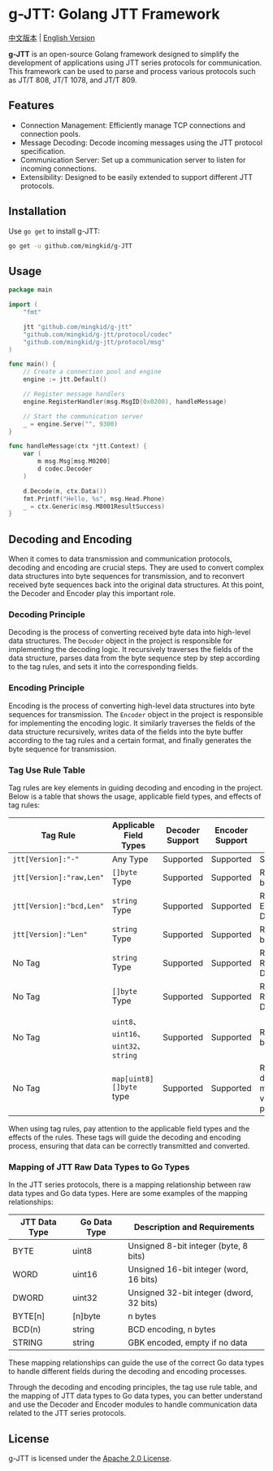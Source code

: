 # g-JTT: Golang JTT Framework

[中文版本](doc/Chinese.md) | [English Version](README.md)

**g-JTT** is an open-source Golang framework designed to simplify the development of applications using JTT series protocols for communication. This framework can be used to parse and process various protocols such as JT/T 808, JT/T 1078, and JT/T 809.

## Features
- Connection Management: Efficiently manage TCP connections and connection pools.
- Message Decoding: Decode incoming messages using the JTT protocol specification.
- Communication Server: Set up a communication server to listen for incoming connections.
- Extensibility: Designed to be easily extended to support different JTT protocols.

## Installation
Use `go get` to install g-JTT:
```bash
go get -u github.com/mingkid/g-JTT
```

## Usage
```go
package main

import (
	"fmt"

	jtt "github.com/mingkid/g-jtt"
	"github.com/mingkid/g-jtt/protocol/codec"
	"github.com/mingkid/g-jtt/protocol/msg"
)

func main() {
	// Create a connection pool and engine
	engine := jtt.Default()

	// Register message handlers
	engine.RegisterHandler(msg.MsgID(0x0200), handleMessage)

	// Start the communication server
	_ = engine.Serve("", 9300)
}

func handleMessage(ctx *jtt.Context) {
	var (
		m msg.Msg[msg.M0200]
		d codec.Decoder
	)

	d.Decode(m, ctx.Data())
	fmt.Printf("Hello, %s", msg.Head.Phone)
	_ = ctx.Generic(msg.M8001ResultSuccess)
}
```

## Decoding and Encoding
When it comes to data transmission and communication protocols, decoding and encoding are crucial steps. They are used to convert complex data structures into byte sequences for transmission, and to reconvert received byte sequences back into the original data structures. At this point, the Decoder and Encoder play this important role.

### Decoding Principle

Decoding is the process of converting received byte data into high-level data structures. The `Decoder` object in the project is responsible for implementing the decoding logic. It recursively traverses the fields of the data structure, parses data from the byte sequence step by step according to the tag rules, and sets it into the corresponding fields.

### Encoding Principle

Encoding is the process of converting high-level data structures into byte sequences for transmission. The `Encoder` object in the project is responsible for implementing the encoding logic. It similarly traverses the fields of the data structure recursively, writes data of the fields into the byte buffer according to the tag rules and a certain format, and finally generates the byte sequence for transmission.

### Tag Use Rule Table

Tag rules are key elements in guiding decoding and encoding in the project. Below is a table that shows the usage, applicable field types, and effects of tag rules:

| Tag Rule                | Applicable Field Types             | Decoder Support | Encoder Support | Effect                              |
|-------------------------|------------------------------------|-----------------|-----------------|-------------------------------------|
| `jtt[Version]:"-"`       | Any Type                           | Supported       | Supported       | Skip Field                          |
| `jtt[Version]:"raw,Len"` | `[]byte` Type                      | Supported       | Supported       | Read Data by Length                 |
| `jtt[Version]:"bcd,Len"` | `string` Type                      | Supported       | Supported       | Read BCD Encoded Data               |
| `jtt[Version]:"Len"`     | `string` Type                      | Supported       | Supported       | Read Data by Length                 |
| No Tag                  | `string` Type                      | Supported       | Supported       | Read Remaining Data                 |
| No Tag                  | `[]byte` Type                      | Supported       | Supported       | Read Remaining Data                 |
| No Tag                  | `uint8`、`uint16`、`uint32`、`string` | Supported       | Supported       | Read Data by Type                   |
| No Tag                    | `map[uint8][]byte` type                    | Supported       | Supported       | Read and decode map key-value pairs |

When using tag rules, pay attention to the applicable field types and the effects of the rules. These tags will guide the decoding and encoding process, ensuring that data can be correctly transmitted and converted.

### Mapping of JTT Raw Data Types to Go Types

In the JTT series protocols, there is a mapping relationship between raw data types and Go data types. Here are some examples of the mapping relationships:

| JTT Data Type | Go Data Type |            Description and Requirements           |
|---------------|--------------| --------------------------------------------- |
| BYTE          | uint8        | Unsigned 8-bit integer (byte, 8 bits)         |
| WORD          | uint16       | Unsigned 16-bit integer (word, 16 bits)       |
| DWORD         | uint32       | Unsigned 32-bit integer (dword, 32 bits)      |
| BYTE[n]       | [n]byte      | n bytes                                      |
| BCD(n)        | string       | BCD encoding, n bytes                        |
| STRING        | string       | GBK encoded, empty if no data                |

These mapping relationships can guide the use of the correct Go data types to handle different fields during the decoding and encoding processes.

Through the decoding and encoding principles, the tag use rule table, and the mapping of JTT data types to Go data types, you can better understand and use the Decoder and Encoder modules to handle communication data related to the JTT series protocols.

## License
g-JTT is licensed under the [Apache 2.0 License](LICENSE).